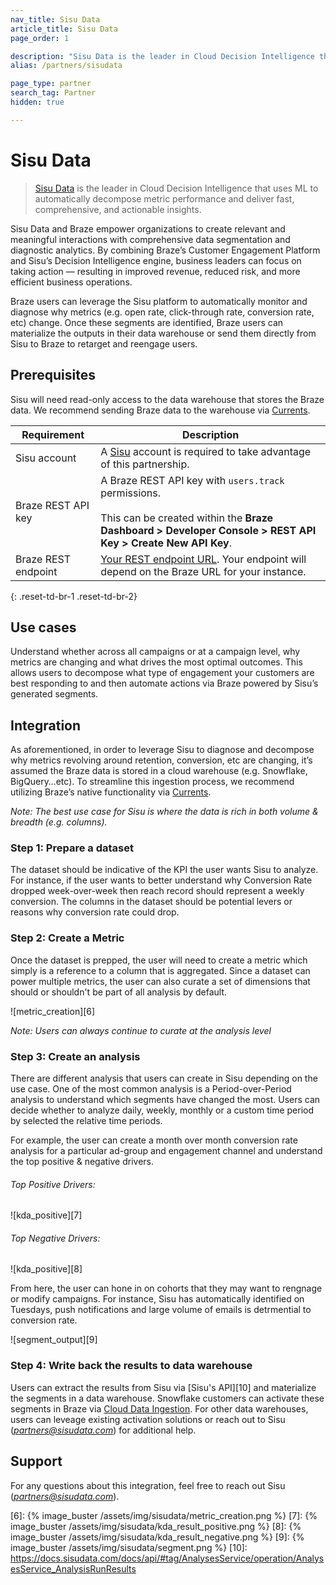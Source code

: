 ```yaml
---
nav_title: Sisu Data
article_title: Sisu Data
page_order: 1

description: "Sisu Data is the leader in Cloud Decision Intelligence that uses ML to automatically segment metric performance and deliver fast, comprehensive, and actionable insights."
alias: /partners/sisudata

page_type: partner
search_tag: Partner
hidden: true

---
```


# Sisu Data

> [Sisu Data][2] is the leader in Cloud Decision Intelligence that uses ML to automatically decompose metric performance and deliver fast, comprehensive, and actionable insights.

Sisu Data and Braze empower organizations to create relevant and meaningful interactions with comprehensive data segmentation and diagnostic analytics. By combining Braze’s Customer Engagement Platform and Sisu’s Decision Intelligence engine, business leaders can focus on taking action — resulting in improved revenue, reduced risk, and more efficient business operations.

Braze users can leverage the Sisu platform to automatically monitor and diagnose why metrics (e.g. open rate, click-through rate, conversion rate, etc) change. Once these segments are identified, Braze users can materialize the outputs in their data warehouse or send them directly from Sisu to Braze to retarget and reengage users.

## Prerequisites

Sisu will need read-only access to the data warehouse that stores the Braze data. We recommend sending Braze data to the warehouse via [Currents][4].

| Requirement | Description |
| ----------- | ----------- |
| Sisu account | A [Sisu][3] account is required to take advantage of this partnership. |
| Braze REST API key | A Braze REST API key with `users.track` permissions. <br><br> This can be created within the **Braze Dashboard > Developer Console > REST API Key > Create New API Key**. |
| Braze REST endpoint | [Your REST endpoint URL][1]. Your endpoint will depend on the Braze URL for your instance. |
{: .reset-td-br-1 .reset-td-br-2}

## Use cases

Understand whether across all campaigns or at a campaign level, why metrics are changing and what drives the most optimal outcomes. This allows users to decompose what type of engagement your customers are best responding to and then automate actions via Braze powered by Sisu’s generated segments.

## Integration

As aforementioned, in order to leverage Sisu to diagnose and decompose why metrics revolving around retention, conversion, etc are changing, it’s assumed the Braze data is stored in a cloud warehouse (e.g. Snowflake, BigQuery…etc). To streamline this ingestion process, we recommend utilizing Braze’s native functionality via [Currents][4].

*Note: The best use case for Sisu is where the data is rich in both volume & breadth (e.g. columns).*


### Step 1: Prepare a dataset

The dataset should be indicative of the KPI the user wants Sisu to analyze. For instance, if the user wants to better understand why Conversion Rate dropped week-over-week then reach record should represent a weekly conversion. The columns in the dataset should be potential levers or reasons why conversion rate could drop. 

### Step 2: Create a Metric  

Once the dataset is prepped, the user will need to create a metric which simply is a reference to a column that is aggregated. Since a dataset can power multiple metrics, the user can also curate a set of dimensions that should or shouldn't be part of all analysis by default.

![metric_creation][6]

*Note: Users can always continue to curate at the analysis level* 

### Step 3: Create an analysis  

There are different analysis that users can create in Sisu depending on the use case. One of the most common analysis is a Period-over-Period analysis to understand which segments have changed the most. Users can decide whether to analyze daily, weekly, monthly or a custom time period by selected the relative time periods. 

For example, the user can create a month over month conversion rate analysis for a particular ad-group and engagement channel and understand the top positive & negative drivers.

###### Top Positive Drivers:
![kda_positive][7]

###### Top Negative Drivers:
![kda_positive][8]

From here, the user can hone in on cohorts that they may want to rengnage or modify campaigns. For instance, Sisu has automatically identified on Tuesdays, push notifications and large volume of emails is detrmential to conversion rate.

![segment_output][9]

### Step 4: Write back the results to data warehouse

Users can extract the results from Sisu via [Sisu's API][10] and materialize the segments in a data warehouse. Snowflake customers can activate these segments in Braze via [Cloud Data Ingestion][5]. For other data warehouses, users can leveage existing activation solutions or reach out to Sisu (*partners@sisudata.com*) for additional help. 

## Support

For any questions about this integration, feel free to reach out Sisu (*partners@sisudata.com*).


[1]: {{site.baseurl}}/developer_guide/rest_api/basics/#endpoints
[2]: https://sisudata.com/
[3]: https://sisudata.com/
[4]: https://www.braze.com/docs/user_guide/data_and_analytics/braze_currents/setting_up_currents/
[5]: https://www.braze.com/docs/user_guide/data_and_analytics/user_data_collection/cloud_ingestion/overview/
[6]: {% image_buster /assets/img/sisudata/metric_creation.png %}
[7]: {% image_buster /assets/img/sisudata/kda_result_positive.png %}
[8]: {% image_buster /assets/img/sisudata/kda_result_negative.png %}
[9]: {% image_buster /assets/img/sisudata/segment.png %}
[10]: https://docs.sisudata.com/docs/api/#tag/AnalysesService/operation/AnalysesService_AnalysisRunResults
